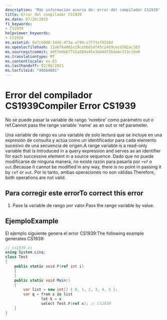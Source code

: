 ```yaml
---
description: 'Más información acerca de: error del compilador CS1939'
title: Error del compilador CS1939
ms.date: 07/20/2015
f1_keywords:
- CS1939
helpviewer_keywords:
- CS1939
ms.assetid: 9a7cdd48-3d45-473a-a799-c7771ef8158d
ms.openlocfilehash: 11a6f6e601e19ce5bd1df45c2459cecd502ac103
ms.sourcegitcommit: ddf7edb67715a5b9a45e3dd44536dabc153c1de0
ms.translationtype: MT
ms.contentlocale: es-ES
ms.lasthandoff: 02/06/2021
ms.locfileid: "99664891"
---
```

# <a name="compiler-error-cs1939"></a><span data-ttu-id="50ca6-103">Error del compilador CS1939</span><span class="sxs-lookup"><span data-stu-id="50ca6-103">Compiler Error CS1939</span></span>

<span data-ttu-id="50ca6-104">No se puede pasar la variable de rango 'nombre' como parámetro out o ref.</span><span class="sxs-lookup"><span data-stu-id="50ca6-104">Cannot pass the range variable 'name' as an out or ref parameter.</span></span>  
  
 <span data-ttu-id="50ca6-105">Una variable de rango es una variable de solo lectura que se incluye en una expresión de consulta y actúa como un identificador para cada elemento sucesivo de una secuencia de origen.</span><span class="sxs-lookup"><span data-stu-id="50ca6-105">A range variable is a read-only variable that is introduced in a query expression and serves as an identifier for each successive element in a source sequence.</span></span> <span data-ttu-id="50ca6-106">Dado que no puede modificarse de ninguna manera, no existe razón para pasarla por `ref` o `out`.</span><span class="sxs-lookup"><span data-stu-id="50ca6-106">Because it cannot be modified in any way, there is no point in passing it by `ref` or `out`.</span></span> <span data-ttu-id="50ca6-107">Por lo tanto, ambas operaciones no son válidas.</span><span class="sxs-lookup"><span data-stu-id="50ca6-107">Therefore, both operations are not valid.</span></span>  
  
## <a name="to-correct-this-error"></a><span data-ttu-id="50ca6-108">Para corregir este error</span><span class="sxs-lookup"><span data-stu-id="50ca6-108">To correct this error</span></span>  
  
1. <span data-ttu-id="50ca6-109">Pase la variable de rango por valor.</span><span class="sxs-lookup"><span data-stu-id="50ca6-109">Pass the range variable by value.</span></span>  
  
## <a name="example"></a><span data-ttu-id="50ca6-110">Ejemplo</span><span class="sxs-lookup"><span data-stu-id="50ca6-110">Example</span></span>  

 <span data-ttu-id="50ca6-111">El ejemplo siguiente genera el error CS1939:</span><span class="sxs-lookup"><span data-stu-id="50ca6-111">The following example generates CS1939:</span></span>  
  
```csharp  
// cs1939.cs  
using System.Linq;  
class Test  
{  
    public static void F(ref int i)  
    {  
    }  
    public static void Main()  
    {  
        var list = new int[] { 0, 1, 2, 3, 4, 5 };  
        var q = from x in list  
                let k = x  
                select Test.F(ref x); // CS1939  
    }  
}  
```
